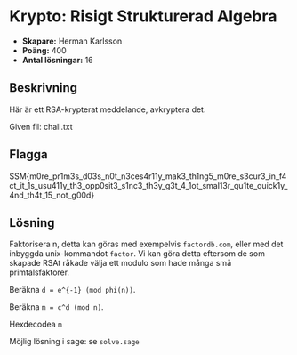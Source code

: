 # Krypto: Risigt Strukturerad Algebra

- **Skapare:** Herman Karlsson
- **Poäng:** 400
- **Antal lösningar:** 16

## Beskrivning

Här är ett RSA-krypterat meddelande, avkryptera det.

Given fil: chall.txt

## Flagga

SSM{m0re_pr1m3s_d03s_n0t_n3ces4r11y_mak3_th1ng5_m0re_s3cur3_in_f4ct_it_1s_usu411y_th3_opp0sit3_s1nc3_th3y_g3t_4_1ot_smal13r_qu1te_quick1y_4nd_th4t_15_not_g00d}

## Lösning

Faktorisera n, detta kan göras med exempelvis `factordb.com`, eller med det inbyggda unix-kommandot `factor`. Vi kan göra detta eftersom de som skapade RSAt råkade välja ett modulo som hade många små primtalsfaktorer.

Beräkna `d = e^{-1} (mod phi(n))`.

Beräkna `m = c^d (mod n)`.

Hexdecodea `m`

Möjlig lösning i sage: se `solve.sage`
